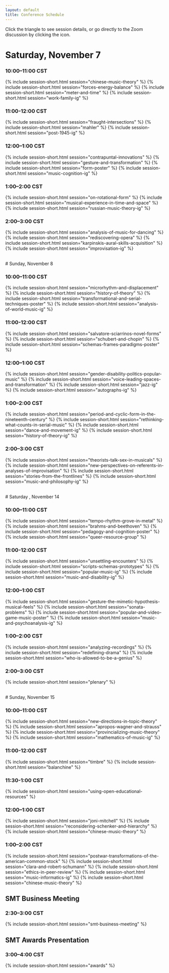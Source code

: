 ```yaml
---
layout: default
title: Conference Schedule
---
```


Click the triangle to see session details, or go directly to the Zoom discussion by clicking the <i class="fas fa-video"></i> icon.

# Saturday, November 7

### 10:00–11:00 CST
{% include session-short.html session="chinese-music-theory" %}
{% include session-short.html session="forces-energy-balance" %}
{% include session-short.html session="meter-and-time" %}
{% include session-short.html session="work-family-ig" %}

### 11:00-12:00 CST
{% include session-short.html session="fraught-intersections" %}
{% include session-short.html session="mahler" %}
{% include session-short.html session="post-1945-ig" %}

### 12:00–1:00 CST
{% include session-short.html session="contrapuntal-innovations" %}
{% include session-short.html session="gesture-and-transformation" %}
{% include session-short.html session="form-poster" %}
{% include session-short.html session="music-cognition-ig" %}

### 1:00–2:00 CST
{% include session-short.html session="on-rotational-form" %}
{% include session-short.html session="musical-experience-in-time-and-space" %}
{% include session-short.html session="russian-music-theory-ig" %}

### 2:00–3:00 CST
{% include session-short.html session="analysis-of-music-for-dancing" %}
{% include session-short.html session="rediscovering-opera" %}
{% include session-short.html session="karpinskis-aural-skills-acquisition" %}
{% include session-short.html session="improvisation-ig" %}

<br>
# Sunday, November 8

### 10:00–11:00 CST
{% include session-short.html session="microrhythm-and-displacement" %}
{% include session-short.html session="history-of-theory" %}
{% include session-short.html session="transformational-and-serial-techniques-poster" %}
{% include session-short.html session="analysis-of-world-music-ig" %}

### 11:00-12:00 CST
{% include session-short.html session="salvatore-sciarrinos-novel-forms" %}
{% include session-short.html session="schubert-and-chopin" %}
{% include session-short.html session="schemas-frames-paradigms-poster" %}

### 12:00–1:00 CST
{% include session-short.html session="gender-disability-politics-popular-music" %}
{% include session-short.html session="voice-leading-spaces-and-transformation" %}
{% include session-short.html session="jazz-ig" %}
{% include session-short.html session="autographs-ig" %}

### 1:00–2:00 CST
{% include session-short.html session="period-and-cyclic-form-in-the-nineteenth-century" %}
{% include session-short.html session="rethinking-what-counts-in-serial-music" %}
{% include session-short.html session="dance-and-movement-ig" %}
{% include session-short.html session="history-of-theory-ig" %}

### 2:00–3:00 CST
{% include session-short.html session="theorists-talk-sex-in-musicals" %}
{% include session-short.html session="new-perspectives-on-referents-in-analyses-of-improvisation" %}
{% include session-short.html session="stories-from-the-frontlines" %}
{% include session-short.html session="music-and-philosophy-ig" %}

<br>
# Saturday , November 14

### 10:00–11:00 CST
{% include session-short.html session="tempo-rhythm-grove-in-metal" %}
{% include session-short.html session="brahms-and-beethoven" %}
{% include session-short.html session="pedagogy-and-cognition-poster" %}
{% include session-short.html session="queer-resource-group" %}

### 11:00-12:00 CST
{% include session-short.html session="unsettling-encounters" %}
{% include session-short.html session="scripts-schemas-prototypes" %}
{% include session-short.html session="popular-music-ig" %}
{% include session-short.html session="music-and-disability-ig" %}

### 12:00–1:00 CST
{% include session-short.html session="gesture-the-mimetic-hypothesis-musical-feels" %}
{% include session-short.html session="sonata-problems" %}
{% include session-short.html session="popular-and-video-game-music-poster" %}
{% include session-short.html session="music-and-psychoanalysis-ig" %}

### 1:00–2:00 CST
{% include session-short.html session="analyzing-recordings" %}
{% include session-short.html session="redefining-drama" %}
{% include session-short.html session="who-is-allowed-to-be-a-genius" %}

### 2:00–3:00 CST
{% include session-short.html session="plenary" %}

<br>
# Sunday, November 15

### 10:00–11:00 CST
{% include session-short.html session="new-directions-in-topic-theory" %}
{% include session-short.html session="apropos-wagner-and-strauss" %}
{% include session-short.html session="provincializing-music-theory" %}
{% include session-short.html session="mathematics-of-music-ig" %}

### 11:00-12:00 CST
{% include session-short.html session="timbre" %}
{% include session-short.html session="balanchine" %}

### 11:30-1:00 CST
{% include session-short.html session="using-open-educational-resources" %}

### 12:00–1:00 CST
{% include session-short.html session="joni-mitchell" %}
{% include session-short.html session="reconsidering-schenker-and-hierarchy" %}
{% include session-short.html session="chinese-music-theory" %}

### 1:00–2:00 CST
{% include session-short.html session="postwar-transformations-of-the-american-common-stock" %}
{% include session-short.html session="clara-and-robert-schumann" %}
{% include session-short.html session="ethics-in-peer-review" %}
{% include session-short.html session="music-informatics-ig" %}
{% include session-short.html session="chinese-music-theory" %}

## SMT Business Meeting

### 2:30–3:00 CST
{% include session-short.html session="smt-business-meeting" %}

## SMT Awards Presentation

### 3:00–4:00 CST
{% include session-short.html session="awards" %}






